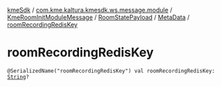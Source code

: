 [kmeSdk](../../../../index.md) / [com.kme.kaltura.kmesdk.ws.message.module](../../../index.md) / [KmeRoomInitModuleMessage](../../index.md) / [RoomStatePayload](../index.md) / [MetaData](index.md) / [roomRecordingRedisKey](./room-recording-redis-key.md)

# roomRecordingRedisKey

`@SerializedName("roomRecordingRedisKey") val roomRecordingRedisKey: `[`String`](https://kotlinlang.org/api/latest/jvm/stdlib/kotlin/-string/index.html)`?`